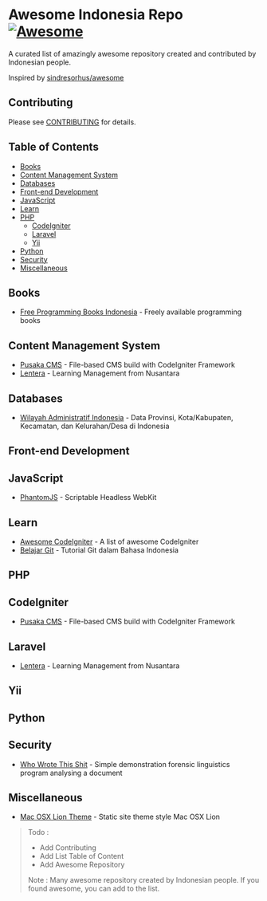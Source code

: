 Awesome Indonesia Repo [![Awesome](https://cdn.rawgit.com/sindresorhus/awesome/d7305f38d29fed78fa85652e3a63e154dd8e8829/media/badge.svg)](https://github.com/sindresorhus/awesome)
===============

A curated list of amazingly awesome repository created and contributed by Indonesian people.

Inspired by [sindresorhus/awesome](https://github.com/sindresorhus/awesome)

## Contributing
Please see [CONTRIBUTING](CONTRIBUTING.md) for details.

## Table of Contents

- [Books](#books)
- [Content Management System](#content-management-system)
- [Databases](#databases)
- [Front-end Development](#front-end-development)
- [JavaScript](#javascript)
- [Learn](#learn)
- [PHP](#php)
	- [CodeIgniter](#codeigniter)
	- [Laravel](#laravel)
	- [Yii](#yii)
- [Python](#python)
- [Security](#security)
- [Miscellaneous](#miscellaneous)

## Books
- [Free Programming Books Indonesia](https://github.com/vhf/free-programming-books/blob/master/free-programming-books-id.md) - Freely available programming books

## Content Management System
- [Pusaka CMS](https://github.com/codepolitan-lab/pusakacms) - File-based CMS build with CodeIgniter Framework
- [Lentera](https://github.com/laravel-indonesia/lentera) - Learning Management from Nusantara

## Databases
- [Wilayah Administratif Indonesia](https://github.com/edwardsamuel/Wilayah-Administratif-Indonesia) - Data Provinsi, Kota/Kabupaten, Kecamatan, dan Kelurahan/Desa di Indonesia

## Front-end Development

## JavaScript
- [PhantomJS](https://github.com/ariya/phantomjs) - Scriptable Headless WebKit

## Learn
- [Awesome CodeIgniter](https://github.com/codeigniter-id/awesome-codeigniter) - A list of awesome CodeIgniter
- [Belajar Git](https://github.com/endymuhardin/belajarGit) - Tutorial Git dalam Bahasa Indonesia

## PHP

## CodeIgniter
- [Pusaka CMS](https://github.com/codepolitan-lab/pusakacms) - File-based CMS build with CodeIgniter Framework

## Laravel
- [Lentera](https://github.com/laravel-indonesia/lentera) - Learning Management from Nusantara

## Yii

## Python

## Security
- [Who Wrote This Shit](https://github.com/geovedi/who-wrote-this-shit) - Simple demonstration forensic linguistics program analysing a document

## Miscellaneous
- [Mac OSX Lion Theme](https://github.com/SunDi3yansyah/mac-osx-lion-theme) - Static site theme style Mac OSX Lion

> Todo :
> - Add Contributing
> - Add List Table of Content
> - Add Awesome Repository
>
> Note :
> Many awesome repository created by Indonesian people. If you found awesome, you can add to the list.